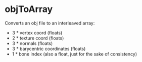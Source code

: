 # objToArray
Converts an obj file to an interleaved array:
- 3 * vertex coord (floats)
- 2 * texture coord (floats)
- 3 * normals (floats)
- 3 * barycentric coordinates (floats)
- 1 * bone index (also a float, just for the sake of consistency)

